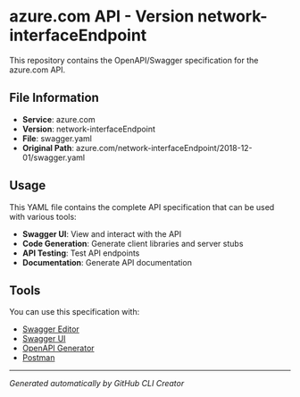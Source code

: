 # azure.com API - Version network-interfaceEndpoint

This repository contains the OpenAPI/Swagger specification for the azure.com API.

## File Information

- **Service**: azure.com
- **Version**: network-interfaceEndpoint
- **File**: swagger.yaml
- **Original Path**: azure.com/network-interfaceEndpoint/2018-12-01/swagger.yaml

## Usage

This YAML file contains the complete API specification that can be used with various tools:

- **Swagger UI**: View and interact with the API
- **Code Generation**: Generate client libraries and server stubs
- **API Testing**: Test API endpoints
- **Documentation**: Generate API documentation

## Tools

You can use this specification with:

- [Swagger Editor](https://editor.swagger.io/)
- [Swagger UI](https://swagger.io/tools/swagger-ui/)
- [OpenAPI Generator](https://openapi-generator.tech/)
- [Postman](https://www.postman.com/)

---

*Generated automatically by GitHub CLI Creator*
